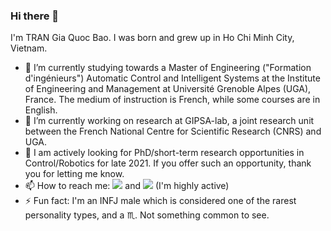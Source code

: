 ### Hi there 👋
I'm TRAN Gia Quoc Bao. I was born and grew up in Ho Chi Minh City, Vietnam.

- 🌱 I’m currently studying towards a Master of Engineering ("Formation d'ingénieurs") Automatic Control and Intelligent Systems at the Institute of Engineering and Management at Université Grenoble Alpes (UGA), France. The medium of instruction is French, while some courses are in English.
- 🔭 I’m currently working on research at GIPSA-lab, a joint research unit between the French National Centre for Scientific Research (CNRS) and UGA.
- 👯 I am actively looking for PhD/short-term research opportunities in Control/Robotics for late 2021. If you offer such an opportunity, thank you for letting me know.
- 📫 How to reach me: [<img src="https://img.shields.io/badge/Gmail-D14836?style=for-the-badge&logo=gmail&logoColor=white" />](mailto:gia-quoc-bao.tran@grenoble-inp.org) and [<img src="https://img.shields.io/badge/LinkedIn-0077B5?style=for-the-badge&logo=linkedin&logoColor=white" />](https://www.linkedin.com/in/tran-gia-quoc-bao/) (I'm highly active)
- ⚡ Fun fact: I'm an INFJ male which is considered one of the rarest personality types, and a :scorpius:. Not something common to see.
